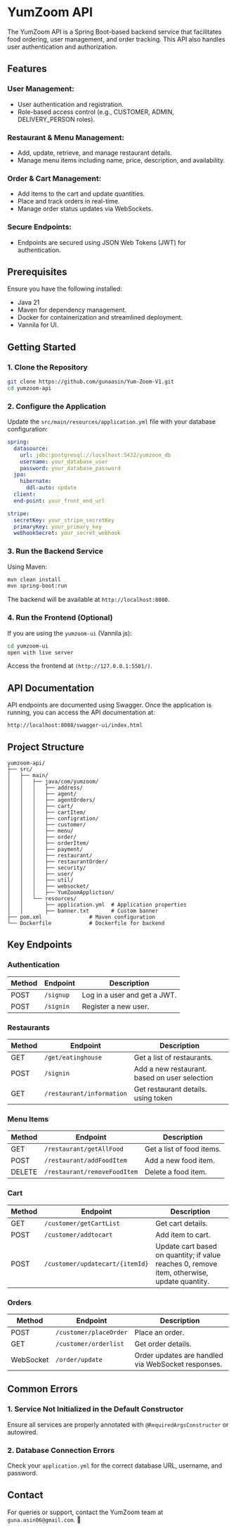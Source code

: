 # YumZoom API

The YumZoom API is a Spring Boot-based backend service that facilitates food ordering, user management, and order tracking. This API also handles user authentication and authorization.

## Features

### User Management:
- User authentication and registration.
- Role-based access control (e.g., CUSTOMER, ADMIN, DELIVERY_PERSON roles).

### Restaurant & Menu Management:
- Add, update, retrieve, and manage restaurant details.
- Manage menu items including name, price, description, and availability.

### Order & Cart Management:
- Add items to the cart and update quantities.
- Place and track orders in real-time.
- Manage order status updates via WebSockets.

### Secure Endpoints:
- Endpoints are secured using JSON Web Tokens (JWT) for authentication.

## Prerequisites

Ensure you have the following installed:

- Java 21
- Maven for dependency management.
- Docker for containerization and streamlined deployment.
- Vannila for UI.

## Getting Started

### 1. Clone the Repository
```sh
git clone https://github.com/gunaasin/Yum-Zoom-V1.git
cd yumzoom-api
```

### 2. Configure the Application
Update the `src/main/resources/application.yml` file with your database configuration:
```yaml
spring:
  datasource:
    url: jdbc:postgresql://localhost:5432/yumzoom_db
    username: your_database_user
    password: your_database_password
  jpa:
    hibernate:
      ddl-auto: update
  client:
  end-point: your_front_end_url

stripe:
  secretKey: your_stripe_secretKey
  primaryKey: your_primary_key
  webhookSecret: your_secret_webhook
```

### 3. Run the Backend Service
Using Maven:
```sh
mvn clean install
mvn spring-boot:run
```
The backend will be available at `http://localhost:8080`.


### 4. Run the Frontend (Optional)
If you are using the `yumzoom-ui` (Vannila js):
```sh
cd yumzoom-ui
open with live server
```
Access the frontend at `(http://127.0.0.1:5501/)`.

## API Documentation

API endpoints are documented using Swagger. Once the application is running, you can access the API documentation at:

`http://localhost:8080/swagger-ui/index.html`

## Project Structure
```plaintext
yumzoom-api/
├── src/
│   ├── main/
│   │   ├── java/com/yumzoom/
│   │   │   ├── address/     
│   │   │   ├── agent/        
│   │   │   ├── agentOrders/  
│   │   │   ├── cart/         
│   │   │   ├── cartItem/     
│   │   │   ├── configration/ 
│   │   │   ├── customer/     
│   │   │   ├── menu/         
│   │   │   ├── order/        
│   │   │   ├── orderItem/    
│   │   │   ├── payment/     
│   │   │   ├── restaurant/  
│   │   │   ├── restaurantOrder/ 
│   │   │   ├── security/        
│   │   │   ├── user/       
│   │   │   ├── util/       
│   │   │   ├── websocket/  
│   │   │   ├── YumZoomAppliction/  
│   │   └── resources/
│   │       ├── application.yml  # Application properties
│   │       ├── banner.txt       # Custom banner
├── pom.xml               # Maven configuration
└── Dockerfile            # Dockerfile for backend
```

## Key Endpoints

### Authentication
| Method | Endpoint       | Description |
|--------|----------------|-------------|
| POST   | `/signup`  | Log in a user and get a JWT. |
| POST   | `/signin`  | Register a new user. |

### Restaurants
| Method | Endpoint         | Description |
|--------|------------------|-------------|
| GET    | `/get/eatinghouse`        | Get a list of restaurants. |
| POST   | `/signin`                 | Add a new restaurant. based on user selection |
| GET    | `/restaurant/information` | Get restaurant details. using token |

### Menu Items
| Method | Endpoint            | Description |
|--------|---------------------|-------------|
| GET    | `/restaurant/getAllFood`            | Get a list of food items. |
| POST   | `/restaurant/addFoodItem`           | Add a new food item. |
| DELETE | `/restaurant/removeFoodItem`        | Delete a food item. |

### Cart
| Method | Endpoint         | Description |
|--------|------------------|-------------|
| GET    | `/customer/getCartList`          | Get cart details. |
| POST   | `/customer/addtocart`            | Add item to cart. |
| POST   | `/customer/updatecart/{itemId}`  | Update cart based on quantity; if value reaches 0, remove item, otherwise, update quantity. |

### Orders
| Method | Endpoint          | Description |
|--------|-------------------|-------------|
| POST   | `/customer/placeOrder`         | Place an order. |
| GET    | `/customer/orderlist`          | Get order details. |
| WebSocket | `/order/update `            | Order updates are handled via WebSocket responses.

## Common Errors

### 1. Service Not Initialized in the Default Constructor
Ensure all services are properly annotated with `@RequiredArgsConstructor` or autowired.

### 2. Database Connection Errors
Check your `application.yml` for the correct database URL, username, and password.

## Contact
For queries or support, contact the YumZoom team at `guna.asin06@gmail.com`. 🎉

